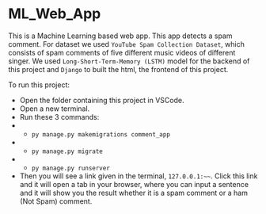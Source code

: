 # ML_Web_App

This is a Machine Learning based web app. This app detects a spam comment. For dataset we used `YouTube Spam Collection Dataset`, which consists of spam comments of five different music videos of different singer. We used `Long-Short-Term-Memory (LSTM)` model for the backend of this project and `Django` to built the html, the frontend of this project. 

To run this project: 
* Open the folder containing this project in VSCode. 
* Open a new terminal.
* Run these 3 commands:
* * `py manage.py makemigrations comment_app`
* * `py manage.py migrate`
* * `py manage.py runserver`
* Then you will see a link given in the terminal, `127.0.0.1:~~`. Click this link and it will open a tab in your browser, where you can input a sentence and it will show you the result whether it is a spam comment or a ham (Not Spam) comment.
